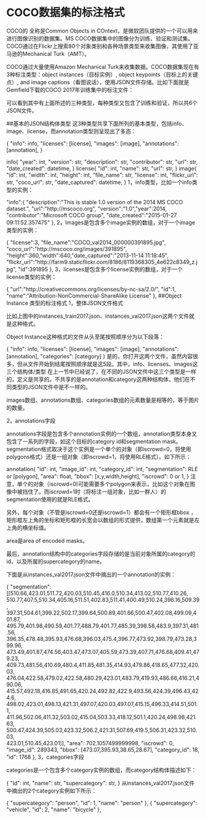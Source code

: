 # COCO数据集的标注格式

COCO的 全称是Common Objects in COntext，是微软团队提供的一个可以用来进行图像识别的数据集。MS COCO数据集中的图像分为训练、验证和测试集。COCO通过在Flickr上搜索80个对象类别和各种场景类型来收集图像，其使用了亚马逊的Mechanical Turk（AMT）。

COCO通过大量使用Amazon Mechanical Turk来收集数据。COCO数据集现在有3种标注类型：object instances（目标实例）, object keypoints（目标上的关键点）, and image captions（看图说话），使用JSON文件存储。比如下面就是Gemfield下载的COCO 2017年训练集中的标注文件：

可以看到其中有上面所述的三种类型，每种类型又包含了训练和验证，所以共6个JSON文件。

##基本的JSON结构体类型
这3种类型共享下面所列的基本类型，包括info、image、license，而annotation类型则呈现出了多态：

{
"info": info,
"licenses": [license],
"images": [image],
"annotations": [annotation],
}

info{
"year": int,
"version": str,
"description": str,
"contributor": str,
"url": str,
"date_created": datetime,
}
license{
"id": int,
"name": str,
"url": str,
} 
image{
"id": int,
"width": int,
"height": int,
"file_name": str,
"license": int,
"flickr_url": str,
"coco_url": str,
"date_captured": datetime,
}
1，info类型，比如一个info类型的实例：

"info":{
"description":"This is stable 1.0 version of the 2014 MS COCO dataset.",
"url":"http:\/\/mscoco.org",
"version":"1.0","year":2014,
"contributor":"Microsoft COCO group",
"date_created":"2015-01-27 09:11:52.357475"
},
2，Images是包含多个image实例的数组，对于一个image类型的实例：

{
"license":3,
"file_name":"COCO_val2014_000000391895.jpg",
"coco_url":"http:\/\/mscoco.org\/images\/391895",
"height":360,"width":640,"date_captured":"2013-11-14 11:18:45",
"flickr_url":"http:\/\/farm9.staticflickr.com\/8186\/8119368305_4e622c8349_z.jpg",
"id":391895
},
3，licenses是包含多个license实例的数组，对于一个license类型的实例：

{
"url":"http:\/\/creativecommons.org\/licenses\/by-nc-sa\/2.0\/",
"id":1,
"name":"Attribution-NonCommercial-ShareAlike License"
},
##Object Instance 类型的标注格式
1，整体JSON文件格式

比如上图中的instances_train2017.json、instances_val2017.json这两个文件就是这种格式。

Object Instance这种格式的文件从头至尾按照顺序分为以下段落：

{
"info": info,
"licenses": [license],
"images": [image],
"annotations": [annotation],
"categories": [category]
}
是的，你打开这两个文件，虽然内容很多，但从文件开始到结尾按照顺序就是这5段。其中，info、licenses、images这三个结构体/类型 在上一节中已经说了，在不同的JSON文件中这三个类型是一样的，定义是共享的。不共享的是annotation和category这两种结构体，他们在不同类型的JSON文件中是不一样的。

images数组、annotations数组、categories数组的元素数量是相等的，等于图片的数量。

2，annotations字段

annotations字段是包含多个annotation实例的一个数组，annotation类型本身又包含了一系列的字段，如这个目标的category id和segmentation mask。segmentation格式取决于这个实例是一个单个的对象（即iscrowd=0，将使用polygons格式）还是一组对象（即iscrowd=1，将使用RLE格式）。如下所示：

annotation{
"id": int,
"image_id": int,
"category_id": int,
"segmentation": RLE or [polygon],
"area": float,
"bbox": [x,y,width,height],
"iscrowd": 0 or 1,
}
注意，单个的对象（iscrowd=0)可能需要多个polygon来表示，比如这个对象在图像中被挡住了。而iscrowd=1时（将标注一组对象，比如一群人）的segmentation使用的就是RLE格式。

另外，每个对象（不管是iscrowd=0还是iscrowd=1）都会有一个矩形框bbox ，矩形框左上角的坐标和矩形框的长宽会以数组的形式提供，数组第一个元素就是左上角的横坐标值。

area是area of encoded masks。

最后，annotation结构中的categories字段存储的是当前对象所属的category的id，以及所属的supercategory的name。

下面是从instances_val2017.json文件中摘出的一个annotation的实例：

{
"segmentation": [[510.66,423.01,511.72,420.03,510.45,416.0,510.34,413.02,510.77,410.26,\
510.77,407.5,510.34,405.16,511.51,402.83,511.41,400.49,510.24,398.16,509.39,\
397.31,504.61,399.22,502.17,399.64,500.89,401.66,500.47,402.08,499.09,401.87,\
495.79,401.98,490.59,401.77,488.79,401.77,485.39,398.58,483.9,397.31,481.56,\
396.35,478.48,395.93,476.68,396.03,475.4,396.77,473.92,398.79,473.28,399.96,\
473.49,401.87,474.56,403.47,473.07,405.59,473.39,407.71,476.68,409.41,479.23,\
409.73,481.56,410.69,480.4,411.85,481.35,414.93,479.86,418.65,477.32,420.03,\
476.04,422.58,479.02,422.58,480.29,423.01,483.79,419.93,486.66,416.21,490.06,\
415.57,492.18,416.85,491.65,420.24,492.82,422.9,493.56,424.39,496.43,424.6,\
498.02,423.01,498.13,421.31,497.07,420.03,497.07,415.15,496.33,414.51,501.1,\
411.96,502.06,411.32,503.02,415.04,503.33,418.12,501.1,420.24,498.98,421.63,\
500.47,424.39,505.03,423.32,506.2,421.31,507.69,419.5,506.31,423.32,510.03,\
423.01,510.45,423.01]],
"area": 702.1057499999998,
"iscrowd": 0,
"image_id": 289343,
"bbox": [473.07,395.93,38.65,28.67],
"category_id": 18,
"id": 1768
},
3，categories字段

categories是一个包含多个category实例的数组，而category结构体描述如下：

{
"id": int,
"name": str,
"supercategory": str,
}
从instances_val2017.json文件中摘出的2个category实例如下所示：

{
"supercategory": "person",
"id": 1,
"name": "person"
},
{
"supercategory": "vehicle",
"id": 2,
"name": "bicycle"
},
